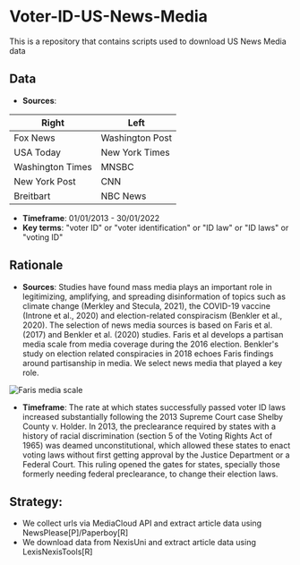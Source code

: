 # Voter-ID-US-News-Media

This is a repository that contains scripts used to download US News Media data

## Data
-	**Sources**:

| Right       | Left        |
| ----------- | ----------- |
| Fox News      | Washington Post       |
| USA Today   | New York Times        |
| Washington Times   | MNSBC        |
| New York Post   | CNN        |
| Breitbart   | NBC News        |

-	**Timeframe**: 01/01/2013 - 30/01/2022
-	**Key terms**: "voter ID" or "voter identification" or "ID law" or "ID laws" or "voting ID"


## Rationale
- **Sources**: Studies have found mass media plays an important role in legitimizing, amplifying, and spreading disinformation of topics such as climate change (Merkley and Stecula, 2021), the COVID-19 vaccine (Introne et al., 2020) and election-related conspiracism (Benkler et al., 2020). The selection of news media sources is based on Faris et al. (2017) and Benkler et al. (2020) studies. Faris et al develops a partisan media scale from media coverage during the 2016 election. Benkler's study on election related conspiracies in 2018 echoes Faris findings around partisanship in media. We select news media that played a key role.

![Faris media scale](https://user-images.githubusercontent.com/89010445/163542980-f2f8542f-29bc-4593-aa02-14e007fe9e57.png)

- **Timeframe**: The rate at which states successfully passed voter ID laws increased substantially following the 2013 Supreme Court case Shelby County v. Holder. In 2013, the preclearance required by states with a history of racial discrimination (section 5 of the Voting Rights Act of 1965) was deamed unconstitutional, which allowed these states to enact voting laws without first getting approval by the Justice Department or a Federal Court. This ruling opened the gates for states, specially those formerly needing federal preclearance, to change their election laws. 


## Strategy:
- We collect urls via MediaCloud API and extract article data using NewsPlease[P]/Paperboy[R]
- We download data from NexisUni and extract article data using LexisNexisTools[R]

